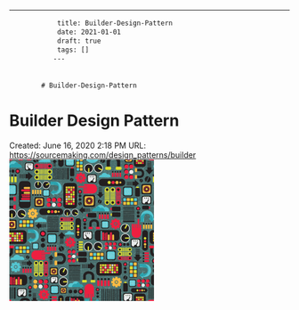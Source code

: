 ---
                title: Builder-Design-Pattern
                date: 2021-01-01    
                draft: true
                tags: []
               ---


            # Builder-Design-Pattern

# Builder Design Pattern
Created: June 16, 2020 2:18 PM
URL: https://sourcemaking.com/design_patterns/builder
![home-tb1.png](Builder%20Design%20Pattern%20dfddf986d3e548a6b63c5ee080d8dfb3/home-tb1.png)